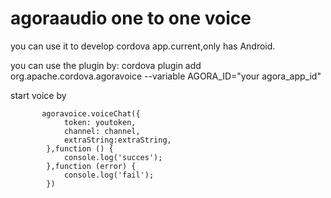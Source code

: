 # agoraaudio one to one voice

you can use it to develop cordova app.current,only has Android.

you can use the plugin by:
cordova plugin add org.apache.cordova.agoravoice --variable AGORA_ID="your agora_app_id"

start voice by 

           agoravoice.voiceChat({
                token: youtoken,
                channel: channel,
                extraString:extraString,
            },function () {
                console.log('succes');
            },function (error) {
                console.log('fail');
            })
            
            
            
